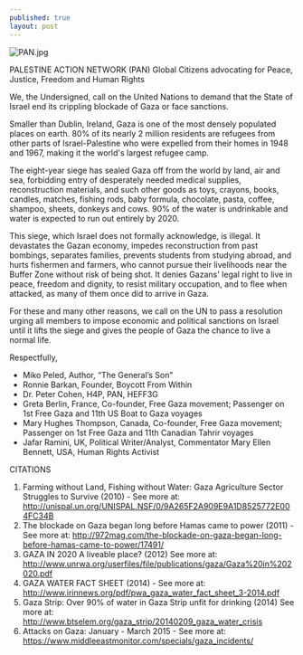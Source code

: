 ```yaml
---
published: true
layout: post
---
```





![PAN.jpg]({{site.baseurl}}/images/PAN.jpg)

PALESTINE ACTION NETWORK (PAN) 
Global Citizens advocating for Peace, Justice, Freedom and Human Rights

We, the Undersigned, call on the United Nations to demand that the State of Israel end its crippling blockade of Gaza or face sanctions.


 
Smaller than Dublin, Ireland, Gaza is one of the most densely populated places on earth. 80% of its nearly 2 million residents are refugees from other parts of Israel-Palestine who were expelled from their homes in 1948 and 1967, making it the world's largest refugee camp.


 
The eight-year siege has sealed Gaza off from the world by land, air and sea, forbidding entry of desperately needed medical supplies, reconstruction materials, and such other goods as toys, crayons, books, candles, matches, fishing rods, baby formula, chocolate, pasta, coffee, shampoo, sheets, donkeys and cows. 90% of the water is undrinkable and water is expected to run out entirely by 2020.


 
This siege, which Israel does not formally acknowledge, is illegal.  It devastates the Gazan economy, impedes reconstruction from past bombings, separates families, prevents students from studying abroad, and hurts fishermen and farmers, who cannot pursue their livelihoods near the Buffer Zone without risk of being shot.  It denies Gazans' legal right to live in peace, freedom and dignity, to resist military occupation, and to flee when attacked, as many of them once did to arrive in Gaza.


 
For these and many other reasons, we call on the UN to pass a resolution urging all members to impose economic and political sanctions on Israel until it lifts the siege and gives the people of Gaza the chance to live a normal life.


 
Respectfully,
*  Miko Peled, Author, “The General’s Son”
*  Ronnie Barkan, Founder, Boycott From Within
*  Dr. Peter Cohen, H4P, PAN, HEFF3G
*  Greta Berlin, France, Co-founder, Free Gaza movement;
Passenger on 1st Free Gaza and 11th US Boat to Gaza voyages 
*  Mary Hughes Thompson, Canada, Co-founder, Free Gaza movement;
Passenger on 1st Free Gaza and 11th Canadian Tahrir voyages
*  Jafar Ramini, UK, Political Writer/Analyst, Commentator
Mary Ellen Bennett, USA, Human Rights Activist


CITATIONS
1. Farming without Land, Fishing without Water: Gaza Agriculture Sector Struggles to Survive (2010) - See more at: http://unispal.un.org/UNISPAL.NSF/0/9A265F2A909E9A1D8525772E004FC34B
2. The blockade on Gaza began long before Hamas came to power (2011) - See more at: http://972mag.com/the-blockade-on-gaza-began-long-before-hamas-came-to-power/17491/
3. GAZA IN 2020 A liveable place? (2012) See more at: http://www.unrwa.org/userfiles/file/publications/gaza/Gaza%20in%202020.pdf
4. GAZA WATER FACT SHEET (2014) - See more at:
http://www.irinnews.org/pdf/pwa_gaza_water_fact_sheet_3-2014.pdf
5. Gaza Strip: Over 90% of water in Gaza Strip unfit for drinking (2014) See more at:
http://www.btselem.org/gaza_strip/20140209_gaza_water_crisis
6. Attacks on Gaza: January - March 2015 - See more at:
https://www.middleeastmonitor.com/specials/gaza_incidents/
